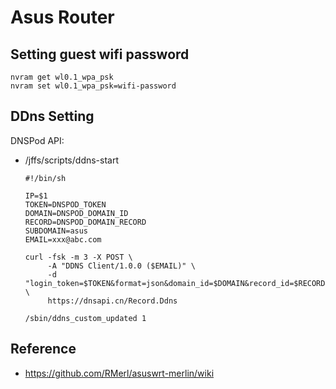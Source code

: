 # Asus Router

## Setting guest wifi password

```
nvram get wl0.1_wpa_psk
nvram set wl0.1_wpa_psk=wifi-password
```

## DDns Setting

DNSPod API:

* /jffs/scripts/ddns-start

    ```
    #!/bin/sh

    IP=$1
    TOKEN=DNSPOD_TOKEN
    DOMAIN=DNSPOD_DOMAIN_ID
    RECORD=DNSPOD_DOMAIN_RECORD
    SUBDOMAIN=asus
    EMAIL=xxx@abc.com

    curl -fsk -m 3 -X POST \
         -A "DDNS Client/1.0.0 ($EMAIL)" \
         -d "login_token=$TOKEN&format=json&domain_id=$DOMAIN&record_id=$RECORD&record_line_id=0&sub_domain=$SUBDOMAIN&value=$IP" \
         https://dnsapi.cn/Record.Ddns

    /sbin/ddns_custom_updated 1
    ```

## Reference

* https://github.com/RMerl/asuswrt-merlin/wiki
